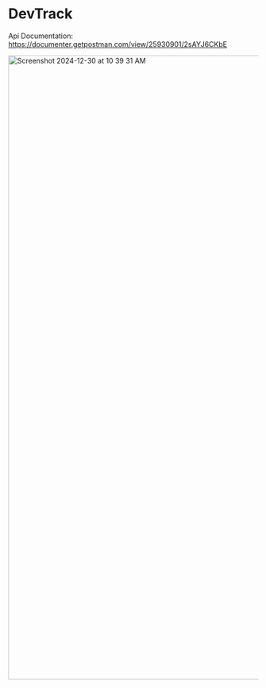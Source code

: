 # DevTrack
Api Documentation:
https://documenter.getpostman.com/view/25930901/2sAYJ6CKbE

<img width="1257" alt="Screenshot 2024-12-30 at 10 39 31 AM" src="https://github.com/user-attachments/assets/a7503aeb-db52-443a-a5f4-8302c6e7c538" />
